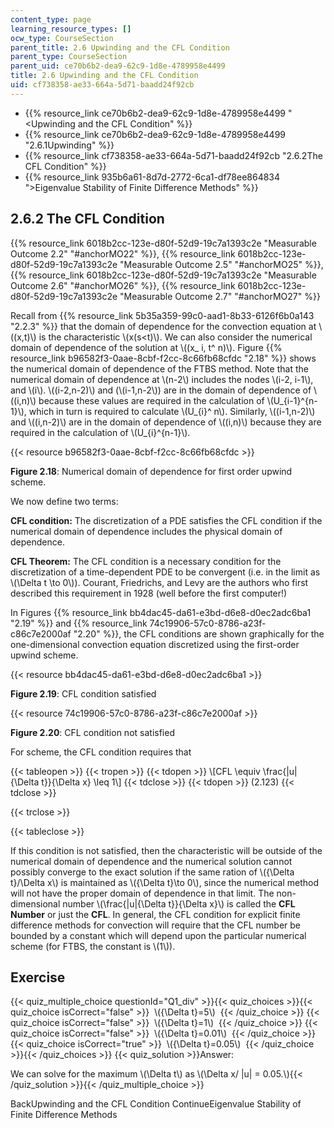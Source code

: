 ```yaml
---
content_type: page
learning_resource_types: []
ocw_type: CourseSection
parent_title: 2.6 Upwinding and the CFL Condition
parent_type: CourseSection
parent_uid: ce70b6b2-dea9-62c9-1d8e-4789958e4499
title: 2.6 Upwinding and the CFL Condition
uid: cf738358-ae33-664a-5d71-baadd24f92cb
---
```


*   {{% resource_link ce70b6b2-dea9-62c9-1d8e-4789958e4499 "\<Upwinding and the CFL Condition" %}}
*   {{% resource_link ce70b6b2-dea9-62c9-1d8e-4789958e4499 "2.6.1Upwinding" %}}
*   {{% resource_link cf738358-ae33-664a-5d71-baadd24f92cb "2.6.2The CFL Condition" %}}
*   {{% resource_link 935b6a61-8d7d-2772-6ca1-df78ee864834 "\>Eigenvalue Stability of Finite Difference Methods" %}}

2.6.2 The CFL Condition
-----------------------

{{% resource_link 6018b2cc-123e-d80f-52d9-19c7a1393c2e "Measurable Outcome 2.2" "#anchorMO22" %}}, {{% resource_link 6018b2cc-123e-d80f-52d9-19c7a1393c2e "Measurable Outcome 2.5" "#anchorMO25" %}}, {{% resource_link 6018b2cc-123e-d80f-52d9-19c7a1393c2e "Measurable Outcome 2.6" "#anchorMO26" %}}, {{% resource_link 6018b2cc-123e-d80f-52d9-19c7a1393c2e "Measurable Outcome 2.7" "#anchorMO27" %}}

Recall from {{% resource_link 5b35a359-99c0-aad1-8b33-6126f6b0a143 "2.2.3" %}} that the domain of dependence for the convection equation at \\((x,t)\\) is the characteristic \\(x(s\<t)\\). We can also consider the numerical domain of dependence of the solution at \\((x\_ i, t^ n)\\). Figure {{% resource_link b96582f3-0aae-8cbf-f2cc-8c66fb68cfdc "2.18" %}} shows the numerical domain of dependence of the FTBS method. Note that the numerical domain of dependence at \\(n-2\\) includes the nodes \\(i-2, i-1\\), and \\(i\\). \\((i-2,n-2)\\) and (\\(i-1,n-2\\)) are in the domain of dependence of \\((i,n)\\) because these values are required in the calculation of \\(U\_{i-1}^{n-1}\\), which in turn is required to calculate \\(U\_{i}^ n\\). Similarly, \\((i-1,n-2)\\) and \\((i,n-2)\\) are in the domain of dependence of \\((i,n)\\) because they are required in the calculation of \\(U\_{i}^{n-1}\\).

{{< resource b96582f3-0aae-8cbf-f2cc-8c66fb68cfdc >}}

**Figure 2.18**: Numerical domain of dependence for first order upwind scheme.

We now define two terms:

**CFL condition:** The discretization of a PDE satisfies the CFL condition if the numerical domain of dependence includes the physical domain of dependence.

**CFL Theorem:** The CFL condition is a necessary condition for the discretization of a time-dependent PDE to be convergent (i.e. in the limit as \\(\\Delta t \\to 0\\)). Courant, Friedrichs, and Levy are the authors who first described this requirement in 1928 (well before the first computer!)

In Figures {{% resource_link bb4dac45-da61-e3bd-d6e8-d0ec2adc6ba1 "2.19" %}} and {{% resource_link 74c19906-57c0-8786-a23f-c86c7e2000af "2.20" %}}, the CFL conditions are shown graphically for the one-dimensional convection equation discretized using the first-order upwind scheme.

{{< resource bb4dac45-da61-e3bd-d6e8-d0ec2adc6ba1 >}}

**Figure 2.19**: CFL condition satisfied

{{< resource 74c19906-57c0-8786-a23f-c86c7e2000af >}}

**Figure 2.20**: CFL condition not satisfied

For scheme, the CFL condition requires that

{{< tableopen >}}
{{< tropen >}}
{{< tdopen >}}
\\\[CFL \\equiv \\frac{|u|{\\Delta t}}{\\Delta x} \\leq 1\\\]
{{< tdclose >}}
{{< tdopen >}}
(2.123)
{{< tdclose >}}

{{< trclose >}}

{{< tableclose >}}

If this condition is not satisfied, then the characteristic will be outside of the numerical domain of dependence and the numerical solution cannot possibly converge to the exact solution if the same ration of \\({\\Delta t}/\\Delta x\\) is maintained as \\({\\Delta t}\\to 0\\), since the numerical method will not have the proper domain of dependence in that limit. The non-dimensional number \\(\\frac{|u|{\\Delta t}}{\\Delta x}\\) is called the **CFL Number** or just the **CFL**. In general, the CFL condition for explicit finite difference methods for convection will require that the CFL number be bounded by a constant which will depend upon the particular numerical scheme (for FTBS, the constant is \\(1\\)).

Exercise
--------

{{< quiz_multiple_choice questionId="Q1_div" >}}{{< quiz_choices >}}{{< quiz_choice isCorrect="false" >}}&nbsp; \\({\\Delta t}=5\\) &nbsp;{{< /quiz_choice >}}
{{< quiz_choice isCorrect="false" >}}&nbsp; \\({\\Delta t}=1\\) &nbsp;{{< /quiz_choice >}}
{{< quiz_choice isCorrect="false" >}}&nbsp; \\({\\Delta t}=0.01\\) &nbsp;{{< /quiz_choice >}}
{{< quiz_choice isCorrect="true" >}}&nbsp; \\({\\Delta t}=0.05\\) &nbsp;{{< /quiz_choice >}}{{< /quiz_choices >}}
{{< quiz_solution >}}Answer:

We can solve for the maximum \\(\\Delta t\\) as \\(\\Delta x/ |u| = 0.05.\\){{< /quiz_solution >}}{{< /quiz_multiple_choice >}}

BackUpwinding and the CFL Condition ContinueEigenvalue Stability of Finite Difference Methods